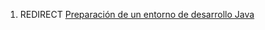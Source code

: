 1.  REDIRECT [Preparación de un entorno de desarrollo Java](preparacion-de-un-entorno-de-desarrollo-java.md)

